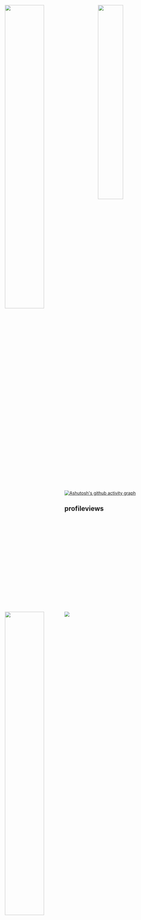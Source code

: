<p align = "center">
  <img  align = "left" src = "https://github-readme-stats.vercel.app/api?username=heart-to-the-sea&count_private=true&show_icons=true&theme=tokyonight&line_height=27" width="50%">
  <img  align = "right"  src = "https://github-readme-stats.vercel.app/api/top-langs/?username=heart-to-the-sea&theme=tokyonight&hide=JavaScript" width="40%">
</p>
<p align = "center">
  <img align = "left" src = "https://github-profile-trophy.vercel.app/?username=heart-to-the-sea&theme=tokyonight" width="50%" >
</p>

[![Ashutosh's github activity graph](https://github-readme-activity-graph.vercel.app/graph?username=heart-to-the-sea&theme=github-compact)](https://github.com/heart-to-the-sea)


## profileviews

<img align="left" src = "https://komarev.com/ghpvc/?username=heart-to-the-sea">
